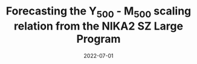 ---
title: "Forecasting the Y<SUB>500</SUB> - M<SUB>500</SUB> scaling relation from the NIKA2 SZ Large Program"
collection: "publications"
category: "fa_procs"
permalink: /publications/2022EPJWC25700025K
link: https://ui.adsabs.harvard.edu/abs/2022EPJWC.25700025K/abstract
date: 2022-07-01
venue: "mm Universe @ NIKA2 - Observing the mm Universe with the NIKA2 Camera"
citation: "Kéruzoré, F., Artis, E., Macías-Pérez, J.-F., et al. (2022), mm Universe @ NIKA2 - Observing the mm Universe with the NIKA2 Camera, 257, 00024."
---